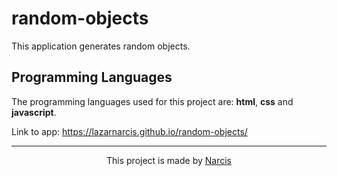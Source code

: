 # random-objects

This application generates random objects.

## Programming Languages

The programming languages used for this project are: <b>html</b>, <b>css</b> and <b>javascript</b>.

Link to app: https://lazarnarcis.github.io/random-objects/

<hr>

<p align="center">This project is made by <a href="https://lazarnarcis.github.io">Narcis</a></p>